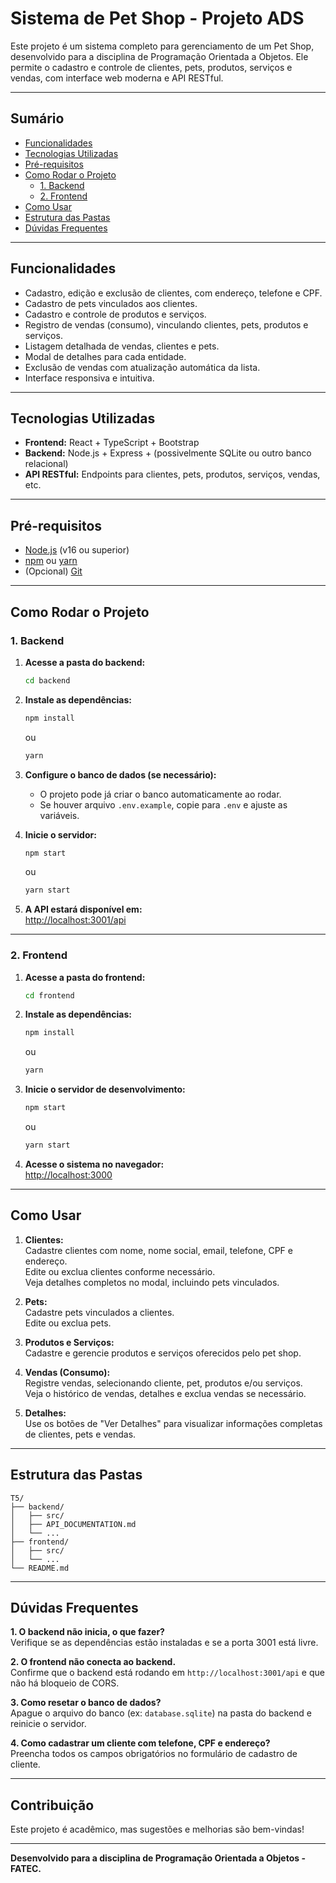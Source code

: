 # Sistema de Pet Shop - Projeto ADS

Este projeto é um sistema completo para gerenciamento de um Pet Shop, desenvolvido para a disciplina de Programação Orientada a Objetos. Ele permite o cadastro e controle de clientes, pets, produtos, serviços e vendas, com interface web moderna e API RESTful.

---

## Sumário

- [Funcionalidades](#funcionalidades)
- [Tecnologias Utilizadas](#tecnologias-utilizadas)
- [Pré-requisitos](#pré-requisitos)
- [Como Rodar o Projeto](#como-rodar-o-projeto)
  - [1. Backend](#1-backend)
  - [2. Frontend](#2-frontend)
- [Como Usar](#como-usar)
- [Estrutura das Pastas](#estrutura-das-pastas)
- [Dúvidas Frequentes](#dúvidas-frequentes)

---

## Funcionalidades

- Cadastro, edição e exclusão de clientes, com endereço, telefone e CPF.
- Cadastro de pets vinculados aos clientes.
- Cadastro e controle de produtos e serviços.
- Registro de vendas (consumo), vinculando clientes, pets, produtos e serviços.
- Listagem detalhada de vendas, clientes e pets.
- Modal de detalhes para cada entidade.
- Exclusão de vendas com atualização automática da lista.
- Interface responsiva e intuitiva.

---

## Tecnologias Utilizadas

- **Frontend:** React + TypeScript + Bootstrap
- **Backend:** Node.js + Express + (possivelmente SQLite ou outro banco relacional)
- **API RESTful:** Endpoints para clientes, pets, produtos, serviços, vendas, etc.

---

## Pré-requisitos

- [Node.js](https://nodejs.org/) (v16 ou superior)
- [npm](https://www.npmjs.com/) ou [yarn](https://yarnpkg.com/)
- (Opcional) [Git](https://git-scm.com/)

---

## Como Rodar o Projeto

### 1. Backend

1. **Acesse a pasta do backend:**
   ```bash
   cd backend
   ```

2. **Instale as dependências:**
   ```bash
   npm install
   ```
   ou
   ```bash
   yarn
   ```

3. **Configure o banco de dados (se necessário):**
   - O projeto pode já criar o banco automaticamente ao rodar.
   - Se houver arquivo `.env.example`, copie para `.env` e ajuste as variáveis.

4. **Inicie o servidor:**
   ```bash
   npm start
   ```
   ou
   ```bash
   yarn start
   ```

5. **A API estará disponível em:**  
   [http://localhost:3001/api](http://localhost:3001/api)

---

### 2. Frontend

1. **Acesse a pasta do frontend:**
   ```bash
   cd frontend
   ```

2. **Instale as dependências:**
   ```bash
   npm install
   ```
   ou
   ```bash
   yarn
   ```

3. **Inicie o servidor de desenvolvimento:**
   ```bash
   npm start
   ```
   ou
   ```bash
   yarn start
   ```

4. **Acesse o sistema no navegador:**  
   [http://localhost:3000](http://localhost:3000)

---

## Como Usar

1. **Clientes:**  
   Cadastre clientes com nome, nome social, email, telefone, CPF e endereço.  
   Edite ou exclua clientes conforme necessário.  
   Veja detalhes completos no modal, incluindo pets vinculados.

2. **Pets:**  
   Cadastre pets vinculados a clientes.  
   Edite ou exclua pets.

3. **Produtos e Serviços:**  
   Cadastre e gerencie produtos e serviços oferecidos pelo pet shop.

4. **Vendas (Consumo):**  
   Registre vendas, selecionando cliente, pet, produtos e/ou serviços.  
   Veja o histórico de vendas, detalhes e exclua vendas se necessário.

5. **Detalhes:**  
   Use os botões de "Ver Detalhes" para visualizar informações completas de clientes, pets e vendas.

---

## Estrutura das Pastas

```
T5/
├── backend/
│   ├── src/
│   ├── API_DOCUMENTATION.md
│   └── ...
├── frontend/
│   ├── src/
│   └── ...
└── README.md
```

---

## Dúvidas Frequentes

**1. O backend não inicia, o que fazer?**  
Verifique se as dependências estão instaladas e se a porta 3001 está livre.

**2. O frontend não conecta ao backend.**  
Confirme que o backend está rodando em `http://localhost:3001/api` e que não há bloqueio de CORS.

**3. Como resetar o banco de dados?**  
Apague o arquivo do banco (ex: `database.sqlite`) na pasta do backend e reinicie o servidor.

**4. Como cadastrar um cliente com telefone, CPF e endereço?**  
Preencha todos os campos obrigatórios no formulário de cadastro de cliente.

---

## Contribuição

Este projeto é acadêmico, mas sugestões e melhorias são bem-vindas!

---

**Desenvolvido para a disciplina de Programação Orientada a Objetos - FATEC.**
